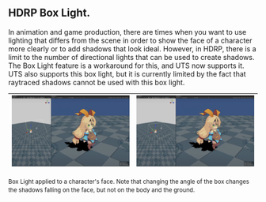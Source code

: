 <a id="BoxLight"></a>
## HDRP Box Light.

In animation and game production, there are times when you want to use lighting that differs from the scene in order to show the face of a character more clearly or to add shadows that look ideal. However, in HDRP, there is a limit to the number of directional lights that can be used to create shadows. The Box Light feature is a workaround for this, and UTS now supports it. UTS also supports this box light, but it is currently limited by the fact that raytraced shadows cannot be used with this box light.

|<img width = "400" src="images/BoxLight0.png">|<img width = "400" src="images/BoxLight1.png">|
|---|---|
<small>Box Light applied to a character's face. Note that changing the angle of the box changes the shadows falling on the face, but not on the body and the ground.</small>
